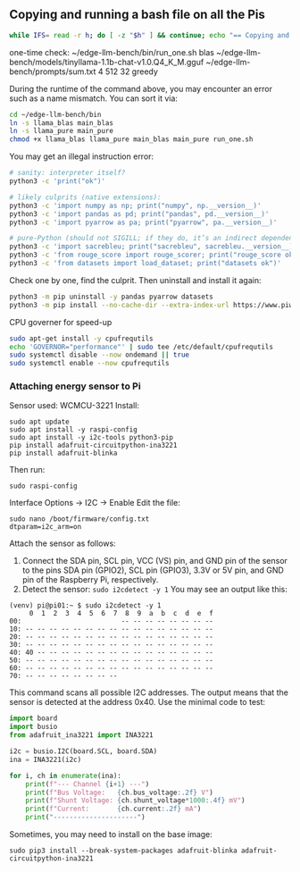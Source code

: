 ## Copying and running a bash file on all the Pis
```bash
while IFS= read -r h; do [ -z "$h" ] && continue; echo "== Copying and running on $h =="; scp -q systemprep_pi.sh pi@"$h":~ || { echo "scp failed for $h"; continue; }; ssh -n -o BatchMode=yes -o ConnectTimeout=15 -o StrictHostKeyChecking=accept-new pi@"$h" 'bash ~/systemprep_pi.sh' || echo "ssh/script failed on $h"; done < hosts.txt
```
one-time check:
~/edge-llm-bench/bin/run_one.sh blas ~/edge-llm-bench/models/tinyllama-1.1b-chat-v1.0.Q4_K_M.gguf ~/edge-llm-bench/prompts/sum.txt 4 512 32 greedy

During the runtime of the command above, you may encounter an error such as a name mismatch. You can sort it via:
```bash
cd ~/edge-llm-bench/bin
ln -s llama_blas main_blas
ln -s llama_pure main_pure
chmod +x llama_blas llama_pure main_blas main_pure run_one.sh
```

You may get an illegal instruction error:
```bash
# sanity: interpreter itself?
python3 -c 'print("ok")'

# likely culprits (native extensions):
python3 -c 'import numpy as np; print("numpy", np.__version__)'
python3 -c 'import pandas as pd; print("pandas", pd.__version__)'
python3 -c 'import pyarrow as pa; print("pyarrow", pa.__version__)'

# pure-Python (should not SIGILL; if they do, it’s an indirect dependency)
python3 -c 'import sacrebleu; print("sacrebleu", sacrebleu.__version__)'
python3 -c 'from rouge_score import rouge_scorer; print("rouge_score ok")'
python3 -c 'from datasets import load_dataset; print("datasets ok")'
```
Check one by one, find the culprit. Then uninstall and install it again:
```bash
python3 -m pip uninstall -y pandas pyarrow datasets
python3 -m pip install --no-cache-dir --extra-index-url https://www.piwheels.org/simple   pandas==2.1.4 pyarrow==12.0.1 datasets==2.14.6
```
CPU governer for speed-up
```bash
sudo apt-get install -y cpufrequtils
echo 'GOVERNOR="performance"' | sudo tee /etc/default/cpufrequtils
sudo systemctl disable --now ondemand || true
sudo systemctl enable --now cpufrequtils
```

### Attaching energy sensor to Pi
Sensor used: WCMCU-3221
Install:
```
sudo apt update
sudo apt install -y raspi-config
sudo apt install -y i2c-tools python3-pip
pip install adafruit-circuitpython-ina3221
pip install adafruit-blinka
```
Then run:
```
sudo raspi-config
```
Interface Options → I2C → Enable
Edit the file:
```
sudo nano /boot/firmware/config.txt
dtparam=i2c_arm=on
```
Attach the sensor as follows:
1. Connect the SDA pin, SCL pin, VCC (VS) pin, and GND pin of the sensor to the pins SDA pin (GPIO2), SCL pin (GPIO3), 3.3V or 5V pin, and GND pin of the Raspberry Pi, respectively.
2. Detect the sensor: `sudo i2cdetect -y 1`
You may see an output like this:
```
(venv) pi@pi01:~ $ sudo i2cdetect -y 1
     0  1  2  3  4  5  6  7  8  9  a  b  c  d  e  f
00:                         -- -- -- -- -- -- -- --
10: -- -- -- -- -- -- -- -- -- -- -- -- -- -- -- --
20: -- -- -- -- -- -- -- -- -- -- -- -- -- -- -- --
30: -- -- -- -- -- -- -- -- -- -- -- -- -- -- -- --
40: 40 -- -- -- -- -- -- -- -- -- -- -- -- -- -- --
50: -- -- -- -- -- -- -- -- -- -- -- -- -- -- -- --
60: -- -- -- -- -- -- -- -- -- -- -- -- -- -- -- --
70: -- -- -- -- -- -- -- --
```
This command scans all possible I2C addresses. The output means that the sensor is detected at the address 0x40. 
Use the minimal code to test:
```python
import board
import busio
from adafruit_ina3221 import INA3221

i2c = busio.I2C(board.SCL, board.SDA)
ina = INA3221(i2c)

for i, ch in enumerate(ina):
    print(f"--- Channel {i+1} ---")
    print(f"Bus Voltage:   {ch.bus_voltage:.2f} V")
    print(f"Shunt Voltage: {ch.shunt_voltage*1000:.4f} mV")
    print(f"Current:       {ch.current:.2f} mA")
    print("---------------------")

```
Sometimes, you may need to install on the base image:
```
sudo pip3 install --break-system-packages adafruit-blinka adafruit-circuitpython-ina3221
```
